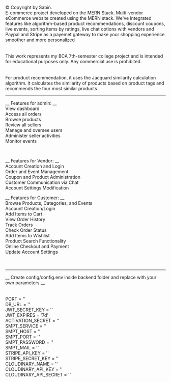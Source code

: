 © Copyright by Sabin.
<br> 
E-commerce project developed on the MERN Stack.  Multi-vendor eCommerce website created using the MERN stack. We've integrated features like algorithm-based product recommendations, discount coupons, live events, sorting items by ratings, live chat options with vendors and Paypal and Stripe as a payemet gateway to make your shopping experience smoother and more personalized
<br>
<br>
<br>
This work represents my BCA 7th-semester college project and is intended for educational purposes only. Any commercial use is prohibited. 
<br>
<br>
<br>
For product recommendation, it uses the Jacquard similarity calculation algorithm. It calculates the similarity of products based on product tags and recommends the four most similar products
<br>

 -----------------------------------------------------------

 __ Features for admin: __
<br> 
View dashboard
<br> 
Access all orders
<br> 
Browse products
<br> 
Review all sellers
<br> 
Manage and oversee users
<br> 
Administer seller activities
<br> 
Monitor events

<br>

__ Features for Vendor: __
<br>
Account Creation and Login 
<br>
Order and Event Management
<br>
Coupon and Product Administration
<br>
Customer Communication via Chat
<br>
Account Settings Modification
<br>

__ Features for Customer: __
<br>
Browse Products, Categories, and Events
<br>
Account Creation/Login
<br>
Add Items to Cart
<br>
View Order History
<br>
Track Orders
<br>
Check Order Status
<br>
Add Items to Wishlist
<br>
Product Search Functionality
<br>
Online Checkout and Payment
<br>
Update Account Settings
<br>
<br>
<br>
 
 -----------------------------------------------------------
__ Create config/config.env inside backend folder and replace with your own parameters __
<br>
<br>
<br>
PORT = ''
<br>
DB_URL = ''
<br>
JWT_SECRET_KEY = ''
<br>
JWT_EXPIRES = '7d'
<br>
ACTIVATION_SECRET = ''
<br>
SMPT_SERVICE = ''
<br>
SMPT_HOST = ''
<br>
SMPT_PORT = ''
<br>
SMPT_PASSWORD = ''
<br>
SMPT_MAIL = ''
<br>
STRIPE_API_KEY = ''
<br>
STRIPE_SECRET_KEY = ''
<br>
CLOUDINARY_NAME = ''
<br>
CLOUDINARY_API_KEY = ''
<br>
CLOUDINARY_API_SECRET = '' 
<br>
